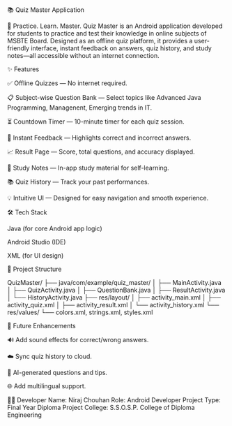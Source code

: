 📚 Quiz Master Application

🧠 Practice. Learn. Master.
Quiz Master is an Android application developed for students to practice and test their knowledge in online subjects of MSBTE Board. 
Designed as an offline quiz platform, it provides a user-friendly interface, instant feedback on answers, quiz history, and study notes—all accessible without an internet connection.


✨ Features

✅ Offline Quizzes — No internet required.

📋 Subject-wise Question Bank — Select topics like Advanced Java Programming, Managenent, Emerging trends in IT.

⏳ Countdown Timer — 10-minute timer for each quiz session.

🎯 Instant Feedback — Highlights correct and incorrect answers.

📈 Result Page — Score, total questions, and accuracy displayed.

📝 Study Notes — In-app study material for self-learning.

📚 Quiz History — Track your past performances.

💡 Intuitive UI — Designed for easy navigation and smooth experience.

🛠️ Tech Stack

Java (for core Android app logic)

Android Studio (IDE)

XML (for UI design)


📁 Project Structure

QuizMaster/
├── java/com/example/quiz_master/
│   ├── MainActivity.java
│   ├── QuizActivity.java
│   ├── QuestionBank.java
│   ├── ResultActivity.java
│   └── HistoryActivity.java
├── res/layout/
│   ├── activity_main.xml
│   ├── activity_quiz.xml
│   ├── activity_result.xml
│   └── activity_history.xml
└── res/values/
    └── colors.xml, strings.xml, styles.xml

    
📌 Future Enhancements

🔊 Add sound effects for correct/wrong answers.

☁️ Sync quiz history to cloud.

🧠 AI-generated questions and tips.

🌐 Add multilingual support.


🙋‍♂️ Developer
Name: Niraj Chouhan
Role: Android Developer
Project Type: Final Year Diploma Project
College: S.S.O.S.P. College of Diploma Engineering
